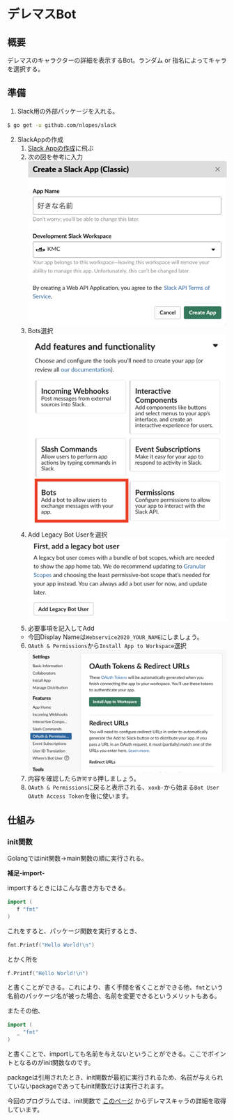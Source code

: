 # デレマスBot

## 概要
デレマスのキャラクターの詳細を表示するBot。ランダム or 指名によってキャラを選択する。

## 準備

1. Slack用の外部パッケージを入れる。

```sh
$ go get -u github.com/nlopes/slack
```

2. SlackAppの作成
   1. [Slack Appの作成](https://api.slack.com/apps?new_classic_app=1)に飛ぶ
   2. 次の図を参考に入力
   ![CreateNewSlackApp](resources/CreateNewSlackApp.png)
   3. Bots選択
   ![Bots](resources/Bots.png)
   4. Add Legacy Bot Userを選択
   ![AddLegacyBotUser](resources/AddLegacyBotUser.png)
   5. 必要事項を記入してAdd
   - 今回Display Nameは`Webservice2020_YOUR_NAME`にしましょう。
   6. `OAuth & Permissions`から`Install App to Workspace`選択
   ![InstallBot](resources/InstallBot.png)
   7. 内容を確認したら`許可する`押しましょう。
   8. `OAuth & Permissions`に戻ると表示される、`xoxb-`から始まる`Bot User OAuth Access Token`を後に使います。

## 仕組み
### init関数
Golangではinit関数→main関数の順に実行される。

**補足-import-**

importするときにはこんな書き方もできる。

```go
import (
   f "fmt"
)
```
これをすると、パッケージ関数を実行するとき、

```go
fmt.Printf("Hello World!\n")
```
とかく所を

```go
f.Printf("Hello World!\n")
```
と書くことができる。これにより、書く手間を省くことができる他、`fmt`という名前のパッケージ名が被った場合、名前を変更できるというメリットもある。

またその他、

```go
import (
   _ "fmt"
)
```
と書くことで、importしても名前を与えないということができる。ここでポイントとなるのがinit関数なのです。

packageは引用されたとき、init関数が最初に実行されるため、名前が与えられていないpackageであってもinit関数だけは実行されます。

今回のプログラムでは、init関数で
[このページ](https://imascg-slstage-wiki.gamerch.com/%E3%82%A2%E3%82%A4%E3%83%89%E3%83%AB%E4%B8%80%E8%A6%A7)
からデレマスキャラの詳細を取得しています。

